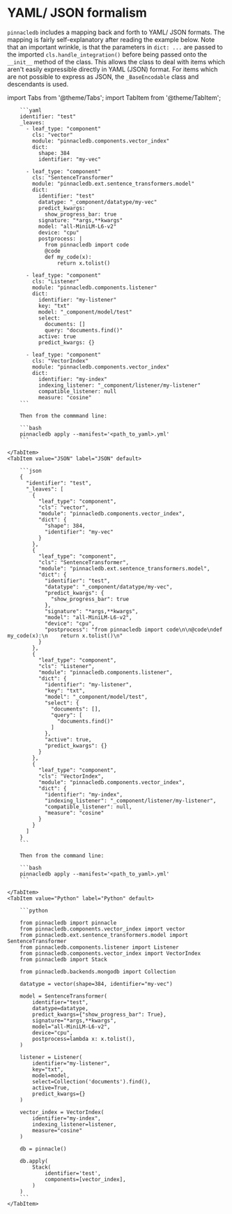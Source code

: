# YAML/ JSON formalism

`pinnacledb` includes a mapping back and forth to YAML/ JSON formats.
The mapping is fairly self-explanatory after reading the example below.
Note that an important wrinkle, is that the parameters in `dict: ...`
are passed to the imported `cls.handle_integration()` before being
passed onto the `__init__` method of the class. This allows
the class to deal with items which aren't easily expressible directly 
in YAML (JSON) format. For items which are not possible to express
as JSON, the `_BaseEncodable` class and descendants is used.

import Tabs from '@theme/Tabs';
import TabItem from '@theme/TabItem';


<Tabs>
    <TabItem value="YAML" label="YAML" default>

        ```yaml
        identifier: "test"
        _leaves:
          - leaf_type: "component"
            cls: "vector"
            module: "pinnacledb.components.vector_index"
            dict:
              shape: 384
              identifier: "my-vec"
        
          - leaf_type: "component"
            cls: "SentenceTransformer"
            module: "pinnacledb.ext.sentence_transformers.model"
            dict:
              identifier: "test"
              datatype: "_component/datatype/my-vec"
              predict_kwargs:
                show_progress_bar: true
              signature: "*args,**kwargs"
              model: "all-MiniLM-L6-v2"
              device: "cpu"
              postprocess: |
                from pinnacledb import code
                @code
                def my_code(x):
                    return x.tolist()
        
          - leaf_type: "component"
            cls: "Listener"
            module: "pinnacledb.components.listener"
            dict:
              identifier: "my-listener"
              key: "txt"
              model: "_component/model/test"
              select:
                documents: []
                query: "documents.find()"
              active: true
              predict_kwargs: {}
        
          - leaf_type: "component"
            cls: "VectorIndex"
            module: "pinnacledb.components.vector_index"
            dict:
              identifier: "my-index"
              indexing_listener: "_component/listener/my-listener"
              compatible_listener: null
              measure: "cosine"
        ```

        Then from the commmand line:

        ```bash
        pinnacledb apply --manifest='<path_to_yaml>.yml'
        ```

    </TabItem>
    <TabItem value="JSON" label="JSON" default>

        ```json
        {
          "identifier": "test",
          "_leaves": [
            {
              "leaf_type": "component",
              "cls": "vector",
              "module": "pinnacledb.components.vector_index",
              "dict": {
                "shape": 384,
                "identifier": "my-vec"
              }
            },
            {
              "leaf_type": "component",
              "cls": "SentenceTransformer",
              "module": "pinnacledb.ext.sentence_transformers.model",
              "dict": {
                "identifier": "test",
                "datatype": "_component/datatype/my-vec",
                "predict_kwargs": {
                  "show_progress_bar": true
                },
                "signature": "*args,**kwargs",
                "model": "all-MiniLM-L6-v2",
                "device": "cpu",
                "postprocess": "from pinnacledb import code\n\n@code\ndef my_code(x):\n    return x.tolist()\n"
              }
            },
            {
              "leaf_type": "component",
              "cls": "Listener",
              "module": "pinnacledb.components.listener",
              "dict": {
                "identifier": "my-listener",
                "key": "txt",
                "model": "_component/model/test",
                "select": {
                  "documents": [],
                  "query": [
                    "documents.find()"
                  ]
                },
                "active": true,
                "predict_kwargs": {}
              }
            },
            {
              "leaf_type": "component",
              "cls": "VectorIndex",
              "module": "pinnacledb.components.vector_index",
              "dict": {
                "identifier": "my-index",
                "indexing_listener": "_component/listener/my-listener",
                "compatible_listener": null,
                "measure": "cosine"
              }
            }
          ]
        }
        ```

        Then from the command line:

        ```bash
        pinnacledb apply --manifest='<path_to_yaml>.yml'
        ```

    </TabItem>
    <TabItem value="Python" label="Python" default>

        ```python

        from pinnacledb import pinnacle
        from pinnacledb.components.vector_index import vector
        from pinnacledb.ext.sentence_transformers.model import SentenceTransformer
        from pinnacledb.components.listener import Listener
        from pinnacledb.components.vector_index import VectorIndex
        from pinnacledb import Stack

        from pinnacledb.backends.mongodb import Collection

        datatype = vector(shape=384, identifier="my-vec")

        model = SentenceTransformer(
            identifier="test",
            datatype=datatype,
            predict_kwargs={"show_progress_bar": True},
            signature="*args,**kwargs",
            model="all-MiniLM-L6-v2",
            device="cpu",
            postprocess=lambda x: x.tolist(),
        )

        listener = Listener(
            identifier="my-listener",
            key="txt",
            model=model,
            select=Collection('documents').find(),
            active=True,
            predict_kwargs={}
        )

        vector_index = VectorIndex(
            identifier="my-index",
            indexing_listener=listener,
            measure="cosine"
        )

        db = pinnacle()

        db.apply(
            Stack(
                identifier='test',
                components=[vector_index],
            )
        )
        ```
    </TabItem>
</Tabs>